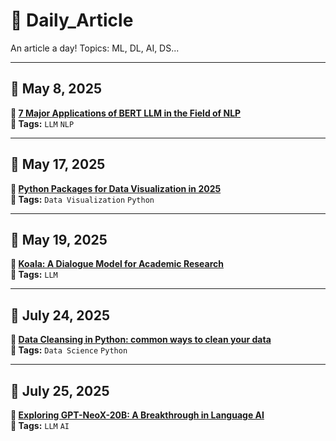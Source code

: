 # 🧠 Daily_Article  
An article a day! Topics: ML, DL, AI, DS...

---

## 📅 May 8, 2025  
**🔗 [7 Major Applications of BERT LLM in the Field of NLP](https://botpenguin.com/blogs/major-applications-of-bert-llm-in-the-field-of-nlp)**  
**🧩 Tags:** `LLM` `NLP`  

---

## 📅 May 17, 2025  
**🔗 [Python Packages for Data Visualization in 2025](https://python.plainenglish.io/python-packages-for-data-visualization-in-2025-9cb2132c9a7e)**  
**🧩 Tags:** `Data Visualization` `Python`

---

## 📅 May 19, 2025  
**🔗 [Koala: A Dialogue Model for Academic Research](https://bair.berkeley.edu/blog/2023/04/03/koala/)**  
**🧩 Tags:** `LLM` 

---
## 📅 July 24, 2025  
**🔗 [Data Cleansing in Python: common ways to clean your data](https://medium.com/dev-genius/data-cleansing-in-python-common-ways-to-clean-your-data-3459a256dd85)**  
**🧩 Tags:** `Data Science` `Python`

---

## 📅 July 25, 2025  
**🔗 [Exploring GPT-NeoX-20B: A Breakthrough in Language AI]([https://medium.com/dev-genius/data-cleansing-in-python-common-ways-to-clean-your-data-3459a256dd85](https://botpenguin.com/blogs/exploring-gpt-neox-20b))**  
**🧩 Tags:** `LLM` `AI`
